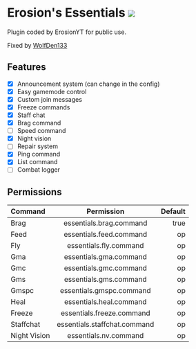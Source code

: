 # Erosion's Essentials [![](https://poggit.pmmp.io/shield.state/Erosions-Essentials)](https://poggit.pmmp.io/p/Erosions-Essentials)
Plugin coded by ErosionYT for public use.

Fixed by [WolfDen133](https://github.com/WolfDen133)

## Features
- [x] Announcement system (can change in the config)
- [x] Easy gamemode control
- [x] Custom join messages
- [x] Freeze commands
- [x] Staff chat
- [x] Brag command
- [ ] Speed command
- [x] Night vision
- [ ] Repair system
- [x] Ping command
- [x] List command
- [ ] Combat logger

## Permissions
| Command  | Permission | Default |
| :------------ |:---------------:| -----:|
|Brag|essentials.brag.command|true|
|Feed|essentials.feed.command|op|
|Fly|essentials.fly.command|op|
|Gma|essentials.gma.command|op|
|Gmc|essentials.gmc.command|op|
|Gms|essentials.gms.command|op|
|Gmspc|essentials.gmspc.command|op|
|Heal|essentials.heal.command|op|
|Freeze|essentials.freeze.command|op|
|Staffchat|essentials.staffchat.command|op|
|Night Vision|essentials.nv.command|op|

